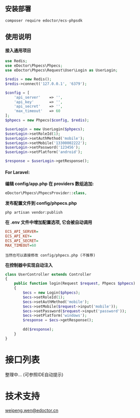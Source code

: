 ## 安装部署

```
composer require edoctor/ecs-phpsdk
```
## 使用说明

#### 接入通用项目

```php
use Redis;
use eDoctor\Phpecs\Phpecs;
use eDoctor\Phpecs\Request\User\Login as UserLogin;

$redis = new Redis();
$redis->connect('127.0.0.1', '6379');

$config = [
    'api_server'    => '',
    'api_key'       => '',
    'api_secret'    => '',
    'max_timeout'   => 60
];
$phpecs = new Phpecs($config, $redis);

$userLogin = new UserLogin($phpecs);
$userLogin->setRoleId(1);
$userLogin->setAuthMethod('mobile');
$userLogin->setMobile('13300002222');
$userLogin->setPassword('123456');
$userLogin->setPlatform('android');

$response = $userLogin->getResponse();
```



#### For Laravel:

**编辑 config/app.php 在 providers 数组追加:**

```php
eDoctor\Phpecs\PhpecsProvider::class,
```
**发布配置文件到 config/phpecs.php**

```shell
php artisan vendor:publish
```
**在 .env 文件中增加配置选项, 它会被自动调用**

```ini
ECS_API_SERVER=
ECS_API_KEY=
ECS_API_SECRET=
MAX_TIMEOUT=60
```
```
当然也可以直接修改 config/phpecs.php (不推荐)
```
**在控制器中实现自动注入**

```php
class UserController extends Controller
{
    public function login(Request $request, Phpecs $phpecs)
    {
        $ecs = new Login($phpecs);
        $ecs->setRoleId(1);
        $ecs->setAuthMethod('mobile');
        $ecs->setMobile($request->input('mobile'));
        $ecs->setPassword($request->input('password'));
        $ecs->setPlatform('windows');
        $response = $ecs->getResponse();
        
        dd($response);
    }
}
```

# 接口列表
整理中...
(可参照IDE自动提示)

# 技术支持
weipeng.wen@edoctor.cn